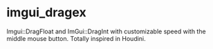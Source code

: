 # imgui_dragex
Imgui::DragFloat and ImGui::DragInt with customizable speed with the middle mouse button. Totally inspired in Houdini.
